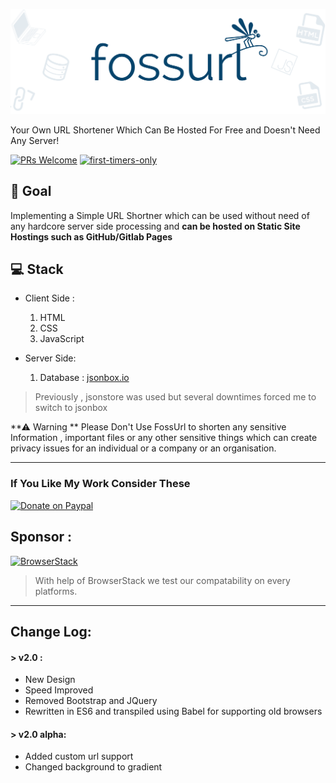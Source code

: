 ![](./static/banner.png)

Your Own URL Shortener Which Can Be Hosted For Free and Doesn't Need Any Server!


[![PRs Welcome](https://img.shields.io/badge/PRs-welcome-brightgreen.svg?style=flat-square)](http://makeapullrequest.com)
[![first-timers-only](https://img.shields.io/badge/first--timers--only-friendly-blue.svg?style=flat-square)](https://www.firsttimersonly.com/)


## 🎯 Goal
Implementing a Simple URL Shortner which can be used without need of any hardcore server side processing and **can be hosted on Static Site Hostings such as GitHub/Gitlab Pages**

## 💻 Stack
* Client Side :
  1. HTML
  2. CSS
  3. JavaScript

* Server Side:
  1.  Database : [jsonbox.io](https://jsonbox.io)
> Previously , jsonstore was used but several downtimes forced me to switch to jsonbox


**⚠ Warning **
Please Don't Use FossUrl to shorten any sensitive Information , important files or any other sensitive things which can create privacy issues for an individual or a company or an organisation.


---

### If You Like My Work Consider These

 [![Donate on Paypal](https://www.paypalobjects.com/webstatic/en_US/i/buttons/pp-acceptance-medium.png)](https://www.paypal.me/bauripalash)


## Sponsor : 
[![BrowserStack](https://images.techhive.com/images/article/2014/12/browserstack-logo-100538202-medium.idge.png)](https://browserstack.com)

> With help of BrowserStack we test our compatability on every platforms.

---

## Change Log:

#### > v2.0 : 
* New Design
* Speed Improved
* Removed Bootstrap and JQuery
* Rewritten in ES6 and transpiled using Babel for supporting old browsers

#### > v2.0 alpha:
* Added custom url support
* Changed background to gradient
